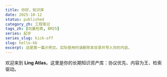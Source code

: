 ```yaml
---
title: 你好，知识库
date: 2025-10-12
status: published
category_zh: 工程笔记
tags_zh: [向量检索, BM25]
series: 起步
series_slug: kick-off
slug: hello-kb
excerpt: 这是第一篇示例文。实际使用时请删除本目录并导入你的内容。
---
```


欢迎来到 **Ling Atlas**。这里是你的长期知识资产库：协议优先、内容为王、检索驱动。
